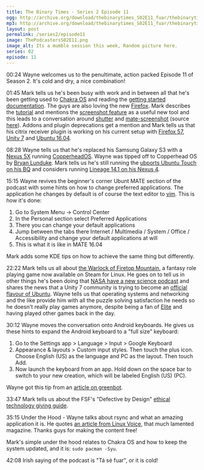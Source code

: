 ```yaml
---
title: The Binary Times - Series 2 Episode 11
ogg: http://archive.org/download/thebinarytimes_S02E11_fuar/thebinarytimes_S02E11_fuar.ogg
mp3: http://archive.org/download/thebinarytimes_S02E11_fuar/thebinarytimes_S02E12_fuar.mp3 
layout: post
permalink: /series2/episode11
image: ThePodcastersS02E11.png
image_alt: Its a mumble session this week, Random picture here.
series: 02
episode: 11
---
```

00:24 Wayne welcomes us to the penultimate, action packed Episode 11 of Season 2. It's cold and dry, a nice combination!

01:45 Mark tells us he's been busy with work and in between all that he's been getting used to [Chakra OS](https://chakralinux.org/) and reading the [getting started documentation](https://community.chakralinux.org/t/welcome/8). The guys are also loving the new [Firefox](https://www.mozilla.org/en-US/firefox/). Mark describes the [tutorial](https://support.mozilla.org/en-US/kb/get-started-firefox-overview-main-features) and mentions the [screenshot feature](https://support.mozilla.org/en-US/kb/firefox-screenshots) as a useful new tool and this leads to a conversation around [shutter](https://launchpad.net/shutter) and [mate-screenshot](https://www.systutorials.com/docs/linux/man/1-mate-screenshot/) (source [here](https://github.com/mate-desktop/mate-utils/tree/master/mate-screenshot)). Addons and plugin deprecations get a mention and Mark tells us that his citrix receiver plugin is working on his current setup with [Firefox 57](https://www.mozilla.org/en-US/firefox/57.0/releasenotes/), [Unity 7](https://launchpad.net/unity) and [Ubuntu 16.04](http://releases.ubuntu.com/16.04/).

08:28 Wayne tells us that he's replaced his Samsung Galaxy S3 with a [Nexus 5X](https://www.google.com/nexus/5x/) running [CopperheadOS](https://copperhead.co/android/). Wayne was tipped off to Copperhead OS by [Bryan Lunduke](https://vid.me/BryanLunduke). Mark tells us he's still running the [ubports Ubuntu Touch on his BQ](https://ubports.com/page/get-ubuntu-touch) and considers running [Lineage 14.1 on his Nexus 4](https://download.lineageos.org/mako).

15:15 Wayne revives the beginner's corner Ubunt MATE section of the podcast with some hints on how to change preferred applications. The application he changes by default is of course the text editor to [vim](http://www.vim.org/). This is how it's done:

1. Go to System Menu -&gt; Control Center
1. In the Personal section select Preferred Applications
1. There you can change your default applications
1. Jump between the tabs there Internet / Multimedia / System / Office / Accessibility and change your default applications at will
1. This is what it is like in MATE 16.04

Mark adds some KDE tips on how to achieve the same thing but differently.

22:22 Mark tells us all about [the Warlock of Firetop Mountain](http://store.steampowered.com/app/324740/The_Warlock_of_Firetop_Mountain/), a fantasy role playing game now available on Steam for Linux. He goes on to tell us in other things he's been doing that [NASA have a new science podcast](https://www.nasa.gov/press-release/nasa-expands-podcast-selections-with-new-science-series) and shares the news that a Unity 7 community is trying to become an [official flavour of Ubuntu](https://community.ubuntu.com/t/unity-maintenance-roadmap/2223). Wayne tells us that operating systems and networking and the like provide him with all the puzzle solving satisfaction he needs so he doesn't really play games anymore, despite being a fan of [Elite](https://web.archive.org/web/20100127094607/http://frontier.co.uk/games/elite) and having played other games back in the day.

30:12 Wayne moves the conversation onto Android keyboards. He gives us these hints to expand the Android keyboard to a "full size" keyboard:
1. Go to the Settings app &gt; Language &gt; Input &gt; Google Keyboard
1. Appearance &amp; layouts &gt; Custom input styles. Then touch the plus icon. Choose English (US) as the language and PC as the layout. Then touch Add.
1. Now launch the keyboard from an app. Hold down on the space bar to switch to your new creation, which will be labeled English (US) (PC).

Wayne got this tip from an [article on greenbot](https://www.greenbot.com/article/2904413/how-to-add-a-number-row-to-the-google-keyboard.html ).

33:47 Mark tells us about the FSF's "Defective by Design" [ethical technology giving guide](https://www.defectivebydesign.org/blog/give_gift_freedom_ethical_technology_giving_guide).

35:15 Under the Hood - Wayne talks about rsync and what an amazing application it is. He quotes [an article from Linux Voice](https://www.linuxvoice.com/make-duplicate-copies-of-data-with-rsync/), that much lamented magazine. Thanks guys for making the content free!

Mark's simple under the hood relates to Chakra OS and how to keep the system updated, and it is: `sudo pacman -Syu`.

42:08 Irish saying of the podcast is "T&aacute; s&eacute; fuar", or it is cold!